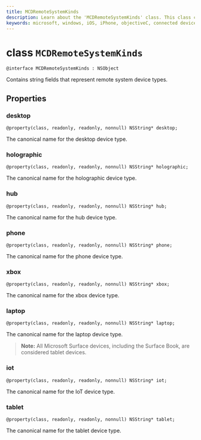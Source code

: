 ```yaml
---
title: MCDRemoteSystemKinds
description: Learn about the 'MCDRemoteSystemKinds' class. This class contains string fields that represent remote system device types.
keywords: microsoft, windows, iOS, iPhone, objectiveC, connected devices, Project Rome
---
```


# class `MCDRemoteSystemKinds` 

```
@interface MCDRemoteSystemKinds : NSObject
```

Contains string fields that represent remote system device types.

## Properties

### desktop
`@property(class, readonly, readonly, nonnull) NSString* desktop;`

The canonical name for the desktop device type.

### holographic
`@property(class, readonly, readonly, nonnull) NSString* holographic;`

The canonical name for the holographic device type.

### hub
`@property(class, readonly, readonly, nonnull) NSString* hub;`

The canonical name for the hub device type.

### phone
`@property(class, readonly, readonly, nonnull) NSString* phone;`

The canonical name for the phone device type.

### xbox
`@property(class, readonly, readonly, nonnull) NSString* xbox;`

The canonical name for the xbox device type.

### laptop
`@property(class, readonly, readonly, nonnull) NSString* laptop;`

The canonical name for the laptop device type.

> **Note:** All Microsoft Surface devices, including the Surface Book, are considered tablet devices.

### iot
`@property(class, readonly, readonly, nonnull) NSString* iot;`

The canonical name for the IoT device type.

### tablet
`@property(class, readonly, readonly, nonnull) NSString* tablet;`

The canonical name for the tablet device type.
